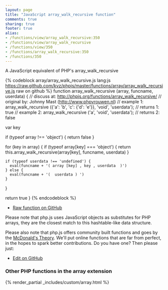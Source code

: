 ```yaml
---
layout: page
title: "JavaScript array_walk_recursive function"
comments: true
sharing: true
footer: true
alias:
- /functions/view/array_walk_recursive:350
- /functions/view/array_walk_recursive
- /functions/view/350
- /functions/array_walk_recursive:350
- /functions/350
---
```

<!-- Generated by Rakefile:build -->
A JavaScript equivalent of PHP's array_walk_recursive

{% codeblock array/array_walk_recursive.js lang:js https://raw.github.com/kvz/phpjs/master/functions/array/array_walk_recursive.js raw on github %}
function array_walk_recursive (array, funcname, userdata) {
  //  discuss at: http://phpjs.org/functions/array_walk_recursive/
  // original by: Johnny Mast (http://www.phpvrouwen.nl)
  //   example 1: array_walk_recursive ({'a': 'b', 'c': {'d': 'e'}}, 'void', 'userdata');
  //   returns 1: true
  //   example 2: array_walk_recursive ('a', 'void', 'userdata');
  //   returns 2: false

  var key

  if (typeof array !== 'object') {
    return false
  }

  for (key in array) {
    if (typeof array[key] === 'object') {
      return this.array_walk_recursive(array[key], funcname, userdata)
    }

    if (typeof userdata !== 'undefined') {
      eval(funcname + '( array [key] , key , userdata  )')
    } else {
      eval(funcname + '(  userdata ) ')
    }
  }

  return true
}
{% endcodeblock %}

 - [Raw function on GitHub](https://github.com/kvz/phpjs/blob/master/functions/array/array_walk_recursive.js)

Please note that php.js uses JavaScript objects as substitutes for PHP arrays, they are 
the closest match to this hashtable-like data structure. 

Please also note that php.js offers community built functions and goes by the 
[McDonald's Theory](https://medium.com/what-i-learned-building/9216e1c9da7d). We'll put online 
functions that are far from perfect, in the hopes to spark better contributions. 
Do you have one? Then please just: 

 - [Edit on GitHub](https://github.com/kvz/phpjs/edit/master/functions/array/array_walk_recursive.js)


### Other PHP functions in the array extension
{% render_partial _includes/custom/array.html %}
